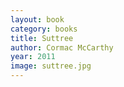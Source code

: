 ```yaml
---
layout: book
category: books
title: Suttree
author: Cormac McCarthy
year: 2011
image: suttree.jpg
---
```


